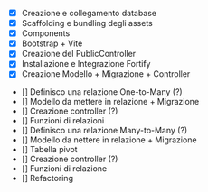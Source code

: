 -   [x] Creazione e collegamento database
-   [x] Scaffolding e bundling degli assets
-   [x] Components
-   [x] Bootstrap + Vite
-   [x] Creazione del PublicController
-   [x] Installazione e Integrazione Fortify
-   [x] Creazione Modello + Migrazione + Controller
-   [] Definisco una relazione One-to-Many (?)
-   [] Modello da mettere in relazione + Migrazione
-   [] Creazione controller (?)
-   [] Funzioni di relazioni
-   [] Definisco una relazione Many-to-Many (?)
-   [] Modello da nettere in relazione + Migrazione
-   [] Tabella pivot
-   [] Creazione controller (?)
-   [] Funzioni di relazione
-   [] Refactoring
